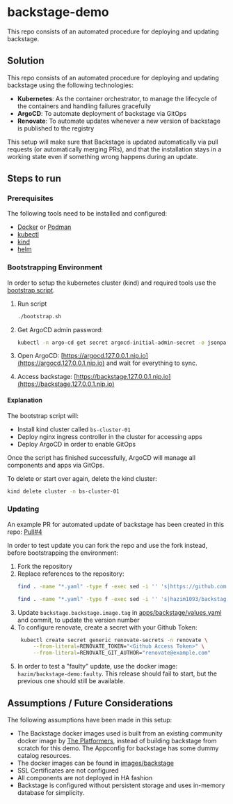 # backstage-demo

This repo consists of an automated procedure for deploying and updating backstage.

## Solution

This repo consists of an automated procedure for deploying and updating backstage using the following technologies:

- **Kubernetes**: As the container orchestrator, to manage the lifecycle of the containers and handling failures gracefully
- **ArgoCD**: To automate deployment of backstage via GitOps
- **Renovate**: To automate updates whenever a new version of backstage is published to the registry

This setup will make sure that Backstage is updated automatically via pull requests (or automatically merging PRs), and that the installation stays in a working state even if something wrong happens during an update.

## Steps to run

### Prerequisites

The following tools need to be installed and configured:

- [Docker](https://docs.docker.com/engine/install/) or [Podman](https://podman.io/docs/installation)
- [kubectl](https://kubernetes.io/docs/tasks/tools/)
- [kind](https://kind.sigs.k8s.io/docs/user/quick-start/#installation)
- [helm](https://helm.sh/docs/intro/install/)

### Bootstrapping Environment

In order to setup the kubernetes cluster (kind) and required tools use the [bootstrap script](./bootstrap.sh).

1. Run script
   ```sh
   ./bootstrap.sh
   ```

2. Get ArgoCD admin password:
    ```sh
    kubectl -n argo-cd get secret argocd-initial-admin-secret -o jsonpath="{.data.password}" | base64 -d; echo
    ```

3. Open ArgoCD: [https://argocd.127.0.0.1.nip.io](https://argocd.127.0.0.1.nip.io) and wait for everything to sync.

4. Access backstage: [https://backstage.127.0.0.1.nip.io](https://backstage.127.0.0.1.nip.io)

#### Explanation

The bootstrap script will:
- Install kind cluster called `bs-cluster-01`
- Deploy nginx ingress controller in the cluster for accessing apps
- Deploy ArgoCD in order to enable GitOps

Once the script has finished successfully, ArgoCD will manage all components and apps via GitOps.

To delete or start over again, delete the kind cluster:
```sh
kind delete cluster -n bs-cluster-01
```

### Updating

An example PR for automated update of backstage has been created in this repo: [Pull#4](https://github.com/hazim1093/backstage-demo/pull/4)

In order to test update you can fork the repo and use the fork instead, before bootstrapping the environment:

1. Fork the repository
2. Replace references to the repository:
   ```sh
   find . -name "*.yaml" -type f -exec sed -i '' 's|https://github.com/hazim1093/backstage-demo|<your-fork-url>|g' {} +;

   find . -name "*.yaml" -type f -exec sed -i '' 's|hazim1093/backstage-demo|<fork-user/backstage-demo>|g' {} +;
   ```
3. Update `backstage.backstage.image.tag` in [apps/backstage/values.yaml](./apps/backstage/values.yaml) and commit, to update the version number
4. To configure renovate, create a secret with your Github Token:
   ```sh
    kubectl create secret generic renovate-secrets -n renovate \
        --from-literal=RENOVATE_TOKEN="<Github Access Token>" \
        --from-literal=RENOVATE_GIT_AUTHOR="renovate@example.com"
   ```
5. In order to test a "faulty" update, use the docker image: `hazim/backstage-demo:faulty`. This release should fail to start, but the previous one should still be available.

## Assumptions / Future Considerations

The following assumptions have been made in this setup:

- The Backstage docker images used is built from an existing community docker image by [The Platformers](https://www.platformers.community), instead of building backstage from scratch for this demo. The Appconfig for backstage has some dummy catalog resources.
- The docker images can be found in [images/backstage](./images/backstage/)
- SSL Certificates are not configured
- All components are not deployed in HA fashion
- Backstage is configured without persistent storage and uses in-memory database for simplicity.
